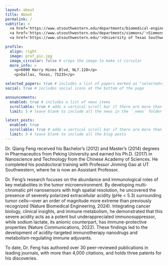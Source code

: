 ```yaml
---
layout: about
title: About
permalink: /
subtitle: >
  <a href='https://www.utsouthwestern.edu/departments/biomedical-engineering/'>Department of Biomedical Engineering</a><br>
  <a href='https://www.utsouthwestern.edu/departments/simmons/'>Simmons Comprehensive Cancer Center</a><br>
  <a href='https://www.utsouthwestern.edu/'>University of Texas Southwestern Medical Center</a>

profile:
  align: right
  image: prof_pic.jpg
  image_circular: false # crops the image to make it circular
  more_info: >
    <p>6000 Harry Hines Blvd, NL7.120</p>
    <p>Dallas, Texas, 75235</p>

selected_papers: true # includes a list of papers marked as "selected={true}"
social: true # includes social icons at the bottom of the page

announcements:
  enabled: true # includes a list of news items
  scrollable: true # adds a vertical scroll bar if there are more than 3 news items
  limit: 5 # leave blank to include all the news in the `_news` folder

latest_posts:
  enabled: true
  scrollable: true # adds a vertical scroll bar if there are more than 3 new posts items
  limit: 3 # leave blank to include all the blog posts
---
```


Dr. Qiang Feng received his Bachelor’s (2012) and Master’s (2014) degrees in Pharmaceutics from Peking University and earned his Ph.D. (2017) in Nanoscience and Technology from the Chinese Academy of Sciences. He completed his postdoctoral training with Professor Jinming Gao at UT Southwestern, where he is now an Assistant Professor.

Dr. Feng’s research focuses on the abundance and immunological roles of key metabolites in the tumor microenvironment. By developing multi-chromatic pH nanosensors with high spatial resolution, he uncovered the presence of severely polarized extracellular acidity (pHe < 5.3) surrounding tumor cells—over an order of magnitude more extreme than previously recognized (Nature Biomedical Engineering, 2024). Integrating cancer biology, clinical insights, and immune metabolism, he demonstrated that this severe acidity acts as a potent but underappreciated immunosuppressor, while sodium lactate, its anionic counterpart, has immune-protective properties (Nature Communications, 2022). These findings led to the development of acidity-targeted immunotherapy nanodrugs and metabolism-regulating immune adjuvants.

To date, Dr. Feng has authored over 30 peer-reviewed publications in leading journals, with more than 4,000 citations, and holds three patents for his discoveries.
